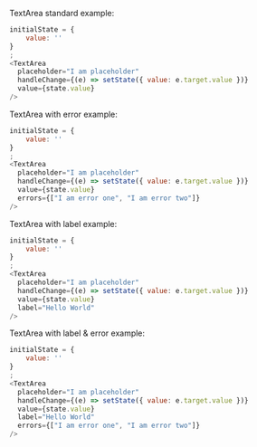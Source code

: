 TextArea standard example:

```js
initialState = {
    value: ''
}
;
<TextArea
  placeholder="I am placeholder"
  handleChange={(e) => setState({ value: e.target.value })}
  value={state.value}
/>
```


TextArea with error example:

```js
initialState = {
    value: ''
}
;
<TextArea
  placeholder="I am placeholder"
  handleChange={(e) => setState({ value: e.target.value })}
  value={state.value}
  errors={["I am error one", "I am error two"]}
/>
```

TextArea with label example:

```js
initialState = {
    value: ''
}
;
<TextArea
  placeholder="I am placeholder"
  handleChange={(e) => setState({ value: e.target.value })}
  value={state.value}
  label="Hello World"
/>
```

TextArea with label & error example:

```js
initialState = {
    value: ''
}
;
<TextArea
  placeholder="I am placeholder"
  handleChange={(e) => setState({ value: e.target.value })}
  value={state.value}
  label="Hello World"
  errors={["I am error one", "I am error two"]}
/>
```